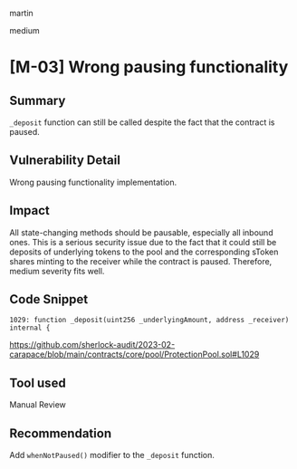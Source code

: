 martin

medium

# [M-03] Wrong pausing functionality

## Summary

`_deposit` function can still be called despite the fact that the contract is paused.

## Vulnerability Detail

Wrong pausing functionality implementation.

## Impact

All state-changing methods should be pausable, especially all inbound ones. This is a serious security issue due to the fact that it could still be deposits of underlying tokens to the pool and the corresponding sToken shares minting to the receiver while the contract is paused. Therefore, medium severity fits well.

## Code Snippet

```solidity
1029: function _deposit(uint256 _underlyingAmount, address _receiver) internal {
```

https://github.com/sherlock-audit/2023-02-carapace/blob/main/contracts/core/pool/ProtectionPool.sol#L1029

## Tool used

Manual Review

## Recommendation

Add `whenNotPaused()` modifier to the `_deposit` function.